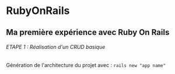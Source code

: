 # RubyOnRails

## Ma première expérience avec Ruby On Rails

###### ETAPE 1 : Réalisation d'un CRUD basique

Génération de l'architecture du projet avec :
```rails new "app name"```
